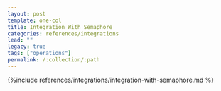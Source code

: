 ```yaml
---
layout: post
template: one-col
title: Integration With Semaphore
categories: references/integrations
lead: ""
legacy: true
tags: ["operations"]
permalink: /:collection/:path
---
```


{%include references/integrations/integration-with-semaphore.md %}
